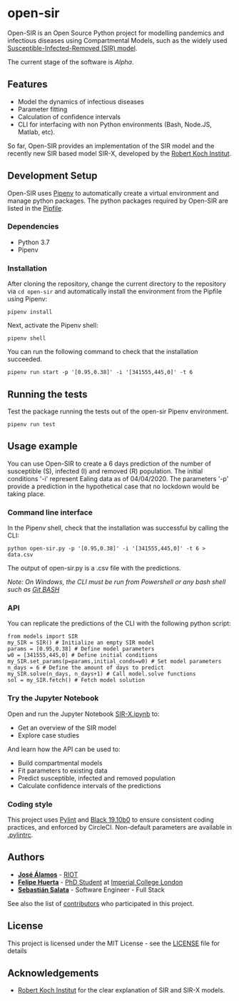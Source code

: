 # open-sir

Open-SIR is an Open Source Python project for modelling pandemics and infectious diseases using Compartmental Models, such as the widely used [Susceptible-Infected-Removed (SIR) model](http://rocs.hu-berlin.de/corona/docs/forecast/model/#classic-sir-dynamics). 

The current stage of the software is *Alpha*.

## Features
- Model the dynamics of infectious diseases
- Parameter fitting
- Calculation of confidence intervals
- CLI for interfacing with non Python environments (Bash, Node.JS, Matlab, etc).

So far, Open-SIR provides an implementation of the SIR model and the recently new SIR based model SIR-X, developed by the [Robert Koch Institut](http://rocs.hu-berlin.de/corona/docs/forecast/model/#sir-x-dynamics-outbreaks-with-temporally-increasing-interventions).

## Development Setup

Open-SIR uses [Pipenv](https://pipenv.pypa.io/en/latest/) to automatically create a virtual environment and manage python packages. The python packages required by Open-SIR are listed in the [Pipfile](Pipfile).


### Dependencies
* Python 3.7
* Pipenv

### Installation

After cloning the repository, change the current directory to the repository via `cd open-sir` and automatically install the environment from the Pipfile using Pipenv:

```
pipenv install
```

Next, activate the Pipenv shell:
```
pipenv shell
```

You can run the following command to check that the installation succeeded.

```
pipenv run start -p '[0.95,0.38]' -i '[341555,445,0]' -t 6
```

## Running the tests

Test the package running the tests out of the open-sir Pipenv environment.
```
pipenv run test
```

## Usage example

You can use Open-SIR to create a 6 days prediction of the number of susceptible (S), infected (I) and removed (R) population. 
The initial conditions '-i' represent Ealing data as of 04/04/2020. The parameters '-p' provide a prediction in the hypothetical 
case that no lockdown would be taking place.

### Command line interface

In the Pipenv shell, check that the installation was successful by calling the CLI:

```
python open-sir.py -p '[0.95,0.38]' -i '[341555,445,0]' -t 6 > data.csv
```

The output of open-sir.py is a .csv file with the predictions.

*Note: On Windows, the CLI must be run from Powershell or any bash shell such as [Git BASH](https://gitforwindows.org/)*

### API

You can replicate the predictions of the CLI with the following python script:

```
from models import SIR
my_SIR = SIR() # Initialize an empty SIR model
params = [0.95,0.38] # Define model parameters
w0 = [341555,445,0] # Define initial conditions
my_SIR.set_params(p=params,initial_conds=w0) # Set model parameters
n_days = 6 # Define the amount of days to predict
my_SIR.solve(n_days, n_days+1) # Call model.solve functions
sol = my_SIR.fetch() # Fetch model solution
```

### Try the Jupyter Notebook

Open and run the Jupyter Notebook [SIR-X.ipynb](SIR-X.ipynb) to:
* Get an overview of the SIR model
* Explore case studies

And learn how the API can be used to:

* Build compartmental models
* Fit parameters to existing data 
* Predict susceptible, infected and removed population
* Calculate confidence intervals of the predictions

### Coding style

This project uses [Pylint](https://www.pylint.org/) and [Black 19.10b0](https://black.readthedocs.io/en/stable/) to ensure consistent coding practices, and enforced by CircleCI. Non-default parameters are available in [.pylintrc](pylintrc).

## Authors

* **[José Álamos](https://github.com/jia200x)** - [RIOT](https://github.com/RIOT-OS)
* **[Felipe Huerta](https://github.com/felipehuerta17)** - [PhD Student](https://www.imperial.ac.uk/people/f.huerta-perez17) at [Imperial College London](https://github.com/ImperialCollegeLondon)
* **[Sebastián Salata](https://github.com/sasalatart)** - Software Engineer - Full Stack

See also the list of [contributors](https://github.com/open-sir/open-sir/contributors) who participated in this project.

## License

This project is licensed under the MIT License - see the [LICENSE](LICENSE) file for details

## Acknowledgements

* [Robert Koch Institut](https://www.rki.de/EN/Home/homepage_node.html) for the clear explanation of SIR and SIR-X models.
